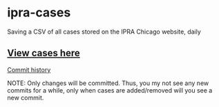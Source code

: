 # ipra-cases
Saving a CSV of all cases stored on the IPRA Chicago website, daily

## [View cases here](cases.csv)

[Commit history](https://github.com/CrimeIsDown/ipra-cases/commits/master/cases.csv)

NOTE: Only changes will be committed. Thus, you my not see any new
commits for a while, only when cases are added/removed will you see a
new commit.
